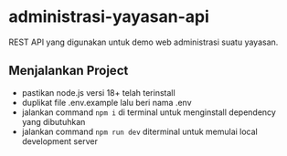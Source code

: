 # administrasi-yayasan-api
REST API yang digunakan untuk demo web administrasi suatu yayasan.

## Menjalankan Project
* pastikan node.js versi 18+ telah terinstall
* duplikat file .env.example lalu beri nama .env
* jalankan command `npm i` di terminal untuk menginstall dependency yang dibutuhkan
* jalankan command `npm run dev` diterminal untuk memulai local development server
